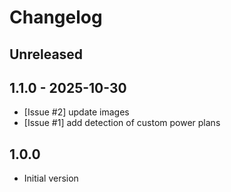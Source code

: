 # Changelog

## Unreleased

## 1.1.0 - 2025-10-30

* [Issue #2] update images
* [Issue #1] add detection of custom power plans

## 1.0.0

* Initial version
